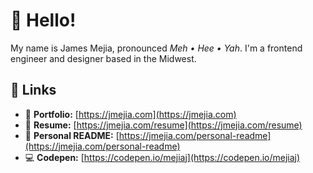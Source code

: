 # 👋 Hello!

My name is James Mejia, pronounced _Meh • Hee • Yah_. I'm a frontend engineer and designer based in the Midwest.

## 🚀 Links


- 💼 **Portfolio:** [https://jmejia.com](https://jmejia.com)
- 📄 **Resume:** [https://jmejia.com/resume](https://jmejia.com/resume)
- 📝 **Personal README:** [https://jmejia.com/personal-readme](https://jmejia.com/personal-readme)
- 💻 **Codepen:** [https://codepen.io/mejiaj](https://codepen.io/mejiaj)
